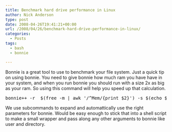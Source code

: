 ```yaml
---
title: Benchmark hard drive performance in Linux
author: Nick Anderson
type: post
date: 2008-04-26T19:41:21+00:00
url: /2008/04/26/benchmark-hard-drive-performance-in-linux/
categories:
  - Posts
tags:
  - bash
  - bonnie

---
```

Bonnie is a great tool to use to benchmark your file system. Just a quick tip on using bonnie. <!--more-->You need to give bonnie how much ram you have have in your system, and when you run bonnie you should run with a size 2x as big as your ram. So using this command will help you speed up that calculation.

<pre class="brush: bash; title: ; notranslate" title="">bonnie++ -r  $(free -m | awk '/^Mem/{print $2}') -s $(echo $(free -m | awk '/^Mem/{print $2}')*2| bc)
</pre>

We use subcommands to expand and automattically use the right parameters for bonnie. Would be easy enough to stick that into a shell script to make a small wrapper and pass along any other arguments to bonnie like user and directory.